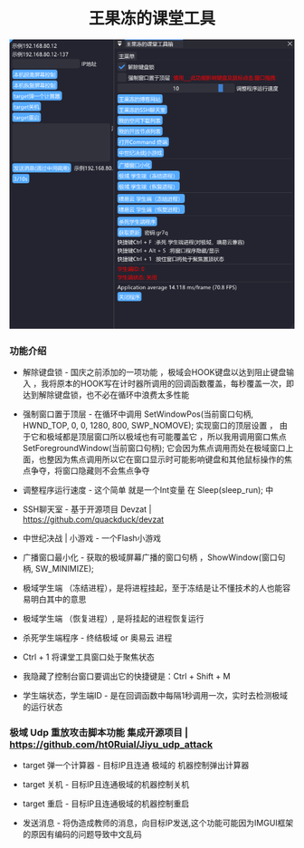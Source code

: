 <h1 align="center">王果冻的课堂工具</h1>

![alt text](image.png)

### 功能介绍

- 解除键盘锁 - 国庆之前添加的一项功能 ，极域会HOOK键盘以达到阻止键盘输入 ，我将原本的HOOK写在计时器所调用的回调函数覆盖，每秒覆盖一次，即达到解除键盘锁，也不必在循环中浪费太多性能 

- 强制窗口置于顶层 - 在循环中调用 SetWindowPos(当前窗口句柄, HWND_TOP, 0, 0, 1280, 800, SWP_NOMOVE); 实现窗口的顶层设置 ， 由于它和极域都是顶层窗口所以极域也有可能覆盖它 ，所以我用调用窗口焦点SetForegroundWindow(当前窗口句柄); 它会因为焦点调用而处在极域窗口上面，也整因为焦点调用所以它在窗口显示时可能影响键盘和其他鼠标操作的焦点争夺，将窗口隐藏则不会焦点争夺

- 调整程序运行速度 - 这个简单 就是一个Int变量 在 Sleep(sleep_run); 中

- SSH聊天室 - 基于开源项目 Devzat | https://github.com/quackduck/devzat 

- 中世纪决战 | 小游戏 - 一个Flash小游戏

- 广播窗口最小化 - 获取的极域屏幕广播的窗口句柄 ，ShowWindow(窗口句柄, SW_MINIMIZE);

- 极域学生端 （冻结进程），是将进程挂起，至于冻结是让不懂技术的人也能容易明白其中的意思

- 极域学生端 （恢复进程）, 是将挂起的进程恢复运行

- 杀死学生端程序 - 终结极域 or 奥易云 进程

- Ctrl + 1 将课堂工具窗口处于聚焦状态 

- 我隐藏了控制台窗口要调出它的快捷键是：Ctrl + Shift + M

- 学生端状态，学生端ID - 是在回调函数中每隔1秒调用一次，实时去检测极域的运行状态

### 极域 Udp 重放攻击脚本功能  集成开源项目 | https://github.com/ht0Ruial/Jiyu_udp_attack

- target 弹一个计算器 - 目标IP且连通 极域的 机器控制弹出计算器

- target 关机 - 目标IP且连通极域的机器控制关机

- target 重启 - 目标IP且连通极域的机器控制重启

- 发送消息 - 将伪造成教师的消息，向目标IP发送,这个功能可能因为IMGUI框架的原因有编码的问题导致中文乱码







